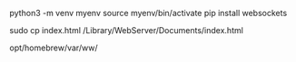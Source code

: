 python3 -m venv myenv
source myenv/bin/activate
pip install websockets

sudo cp index.html /Library/WebServer/Documents/index.html

opt/homebrew/var/ww/